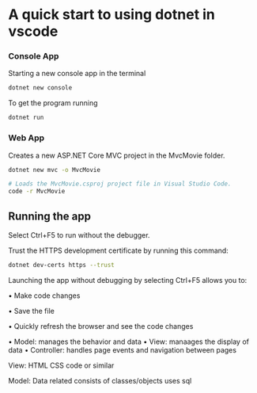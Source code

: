 <!-- In terminal -->

# A quick start to using dotnet in vscode

### Console App

Starting a new console app in the terminal

```bash
dotnet new console
```

To get the program running

```bash
dotnet run
```

### Web App

Creates a new ASP.NET Core MVC project in the MvcMovie folder.

```bash
dotnet new mvc -o MvcMovie

# Loads the MvcMovie.csproj project file in Visual Studio Code.
code -r MvcMovie
```

## Running the app

Select Ctrl+F5 to run without the debugger.

Trust the HTTPS development certificate by running this command:

```bash
dotnet dev-certs https --trust
```

Launching the app without debugging by selecting Ctrl+F5 allows you to:

• Make code changes

• Save the file

• Quickly refresh the browser and see the code changes

• Model: manages the behavior and data
• View: manaages the display of data
• Controller: handles page events and navigation between pages

View:
HTML CSS code or similar

Model:
Data related
consists of classes/objects
uses sql
